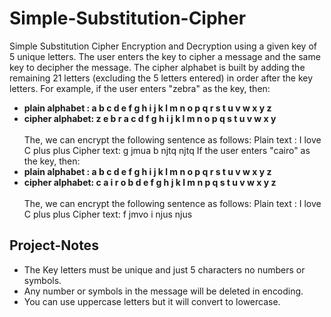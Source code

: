 # Simple-Substitution-Cipher
Simple Substitution Cipher Encryption and Decryption
using a given key of 5 unique letters.
The user enters the key to cipher a message and the same key to decipher the message. The
cipher alphabet is built by adding the remaining 21 letters (excluding the 5 letters entered) in
order after the key letters. For example, if the user enters &quot;zebra&quot; as the key, then:
* **plain alphabet : a b c d e f g h i j k l m n o p q r s t u v w x y z**
* **cipher alphabet: z e b r a c d f g h i j k l m n o p q s t u v w x y**
<br/><br/>
The, we can encrypt the following sentence as follows:
Plain text : I love C plus plus
Cipher text: g jmua b njtq njtq
If the user enters &quot;cairo&quot; as the key, then:
* **plain alphabet : a b c d e f g h i j k l m n o p q r s t u v w x y z**
* **cipher alphabet: c a i r o b d e f g h j k l m n p q s t u v w x y z**
<br/><br/>
The, we can encrypt the following sentence as follows:
Plain text : I love C plus plus
Cipher text: f jmvo i njus njus

## Project-Notes
* The Key letters must be unique and just 5 characters no numbers or symbols.
* Any number or symbols in the message will be deleted in encoding.
* You can use uppercase letters but it will convert to lowercase.
